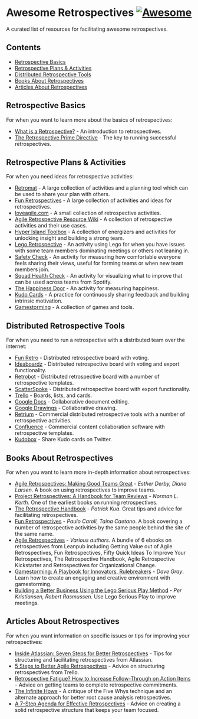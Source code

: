 # Awesome Retrospectives [![Awesome](https://cdn.rawgit.com/sindresorhus/awesome/d7305f38d29fed78fa85652e3a63e154dd8e8829/media/badge.svg)](https://github.com/sindresorhus/awesome)

A curated list of resources for facilitating awesome retrospectives.

## Contents

* [Retrospective Basics](#retrospective-basics)
* [Retrospective Plans & Activities](#retrospective-plans--activities)
* [Distributed Retrospective Tools](#distributed-retrospective-tools)
* [Books About Retrospectives](#books-about-retrospectives)
* [Articles About Retrospectives](#articles-about-retrospectives)

## Retrospective Basics

For when you want to learn more about the basics of retrospectives:

* [What is a Retrospective?](http://finding-marbles.com/retr-o-mat/what-is-a-retrospective/) - An introduction to retrospectives.
* [The Retrospective Prime Directive](http://www.retrospectives.com/pages/retroPrimeDirective.html) - The key to running successful retrospectives.

## Retrospective Plans & Activities

For when you need ideas for retrospective activities:

* [Retromat](https://plans-for-retrospectives.com/en/) - A large collection of activities and a planning tool which can be used to share your plan with others.
* [Fun Retrospectives](http://www.funretrospectives.com) - A large collection of activities and ideas for retrospectives.
* [loveagile.com](http://loveagile.com) - A small collection of retrospective activities.
* [Agile Retrospective Resource Wiki](http://retrospectivewiki.org/index.php?title=Retrospective_Plans) - A collection of retrospective activities and their use cases.
* [Hyper Island Toolbox](http://toolbox.hyperisland.com) - A collection of energizers and activities for unlocking insight and building a strong team.
* [Lego Retrospective](http://www.growingagile.co.za/2017/03/guest-post-lego-retrospective/) - An activity using Lego for when you have issues with some team members dominating meetings or others not leaning in.
* [Safety Check](http://www.akashb.com/blog/2012/05/28/agile-retrospectives-the-safety-check/) - An activity for measuring how comfortable everyone feels sharing their views, useful for forming teams or when new team members join.
* [Squad Health Check](https://labs.spotify.com/2014/09/16/squad-health-check-model/) - An activity for visualizing what to improve that can be used across teams from Spotify.
* [The Happiness Door](https://www.happymelly.com/the-happiness-door-bring-your-own-bottle/) - An activity for measuring happiness.
* [Kudo Cards](https://management30.com/practice/kudo-box/) - A practice for continuously sharing feedback and building intrinsic motivation.
* [Gamestorming](http://gamestorming.com) - A collection of games and tools.

## Distributed Retrospective Tools

For when you need to run a retrospective with a distributed team over the internet:

* [Fun Retro](http://funretro.github.io/distributed/) - Distributed retrospective board with voting.
* [Ideaboardz](http://www.ideaboardz.com) - Distributed retrospective board with voting and export functionality.
* [Retrobot](http://www.retrobotapp.com) - Distributed retrospective board with a number of retrospective templates. 
* [ScatterSpoke](https://www.scatterspoke.com) - Distributed retrospective board with export functionality.
* [Trello](https://trello.com) - Boards, lists, and cards.
* [Google Docs](https://docs.google.com/) - Collaborative document editing.
* [Google Drawings](https://drawings.google.com/) - Collaborative drawing.
* [Retrium](https://www.retrium.com) - Commercial distributed retrospective tools with a number of retrospective activities.
* [Confluence](https://confluence.atlassian.com/doc/retrospective-blueprint-427623496.html) - Commercial content collaboration software with retrospective templates.
* [Kudobox](http://kudobox.co) - Share Kudo cards on Twitter.

## Books About Retrospectives

For when you want to learn more in-depth information about retrospectives:

* [Agile Retrospectives: Making Good Teams Great](https://pragprog.com/book/dlret/agile-retrospectives) - *Esther Derby, Diana Larsen.* A book on using retrospectives to improve teams.
* [Project Retrospectives: A Handbook for Team Reviews](http://www.dorsethouse.com/books/pr.html) - *Norman L. Kerth.* One of the earliest books on running retrospectives.
* [The Retrospective Handbook](https://leanpub.com/the-retrospective-handbook) - *Patrick Kua*. Great tips and advice for facilitating retrospectives.
* [Fun Retrospectives](https://leanpub.com/funretrospectives) - *Paulo Caroli, Taina Caetano*. A book covering a number of retrospective activities by the same people behind the site of the same name.
* [Agile Retrospectives](https://leanpub.com/b/agileretrospectives) - *Various authors.* A bundle of 6 ebooks on retrospectives from Leanpub including Getting Value out of Agile Retrospectives, Fun Retrospectives, Fifty Quick Ideas To Improve Your Retrospectives, The Retrospective Handbook, Agile Retrospective Kickstarter and Retrospectives for Organizational Change.
* [Gamestorming: A Playbook for Innovators, Rulebreakers](https://www.amazon.com/Gamestorming-Playbook-Innovators-Rulebreakers-Changemakers/dp/0596804172) - *Dave Gray*. Learn how to create an engaging and creative environment with gamestorming.
* [Building a Better Business Using the Lego Serious Play Method](http://www.wiley.com/WileyCDA/WileyTitle/productCd-1118832450.html) - *Per Kristiansen, Robert Rasmussen*. Use Lego Serious Play to improve meetings.

## Articles About Retrospectives

For when you want information on specific issues or tips for improving your retrospectives:

* [Inside Atlassian: Seven Steps for Better Retrospectives](https://www.atlassian.com/blog/agile/retrospectives-atlassian) - Tips for structuring and facilitating retrospectives from Atlassian.
* [5 Steps to Better Agile Retrospectives](https://blog.trello.com/the-5-steps-to-better-team-retrospectives) - Advice on structuring retrospectives from Trello.
* [Retrospective Fatigue? How to Increase Follow-Through on Action Items](http://finding-marbles.com/2012/04/25/retrospective-fatigue-how-to-increase-follow-through-action-items/) - Advice on getting teams to complete retrospective commitments.
* [The Infinite Hows](https://www.oreilly.com/ideas/the-infinite-hows) - A critique of the Five Whys technique and an alternate approach for better root cause analysis retrospectives.
* [A 7-Step Agenda for Effective Retrospectives](http://www.caroli.org/a-7-step-agenda-for-effective-retrospectives/) - Advice on creating a solid retrospective structure that keeps your team focused.
